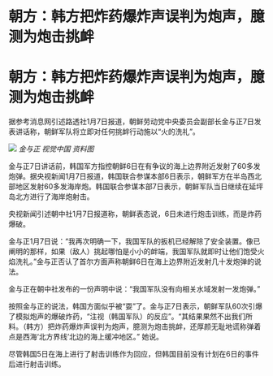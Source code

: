 # 朝方：韩方把炸药爆炸声误判为炮声，臆测为炮击挑衅

# 朝方：韩方把炸药爆炸声误判为炮声，臆测为炮击挑衅

据参考消息网引述路透社1月7日报道，朝鲜劳动党中央委员会副部长金与正7日发表讲话称，朝鲜军队将立即对任何挑衅行动施以“火的洗礼”。

![](https://inews.gtimg.com/om_bt/OyJtPow3OsoPa5BBH9O5tr5Oh374mhlDNaJS1XfY7YC4MAA/1000)
_金与正 视觉中国 资料图_

金与正7日讲话前，韩国军方指控朝鲜6日在有争议的海上边界附近发射了60多发炮弹。据央视新闻1月7日报道，韩国联合参谋本部6日表示，朝鲜军方在半岛西北部地区发射60多发海岸炮。韩国联合参谋本部7日表示，朝鲜军队当日继续在延坪岛北方进行了海岸炮射击。

央视新闻引述朝中社1月7日报道称，朝鲜表态说，6日未进行炮击训练，而是炸药爆破。

金与正1月7日说：“我再次明确一下，我国军队的扳机已经解除了安全装置。像已阐明的那样，如果（敌人）挑起哪怕是小小的衅端，我国军队就即时让他们饱受火焰洗礼。”金与正否认了首尔方面声称朝鲜6日在海上边界附近发射几十发炮弹的说法。

金与正在朝中社发布的一份声明中说：“我国军队没有向相关水域发射一发炮弹。”

按照金与正的说法，韩国方面似乎被“耍”了。金与正7日表示，朝鲜军队60次引爆了模拟炮声的爆破炸药，“注视（韩国军队）的反应”。“其结果果然不出我们所料。（韩方）把炸药爆炸声误判为炮声，臆测为炮击挑衅，还厚颜无耻地谎称弹着点是西海‘北方界线’北边的海上缓冲地区。”
她说。

尽管韩国5日在海上进行了射击训练作为回应，但韩国目前没有计划在6日的事件后进行射击训练。

